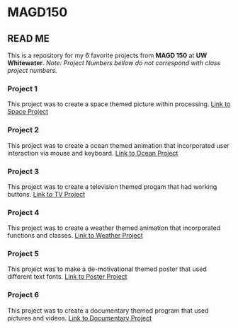 # MAGD150

## READ ME
This is a repository for my 6 favorite projects from **MAGD 150** at **UW Whitewater**.
*Note: Project Numbers bellow do not correspond with class project numbers.*

### Project 1
This project was to create a space themed picture within processing.
[Link to Space Project]()

### Project 2
This project was to create a ocean themed animation that incorporated user interaction via mouse and keyboard.
[Link to Ocean Project]()

### Project 3
This project was to create a television themed progam that had working buttons.
[Link to TV Project]()

### Project 4
This project was to create a weather themed animation that incorporated functions and classes.
[Link to Weather Project]()

### Project 5
This project was to make a de-motivational themed poster that used different text fonts.
[Link to Poster Project]()

### Project 6
This project was to create a documentary themed program that used pictures and videos.
[Link to Documentary Project]()
